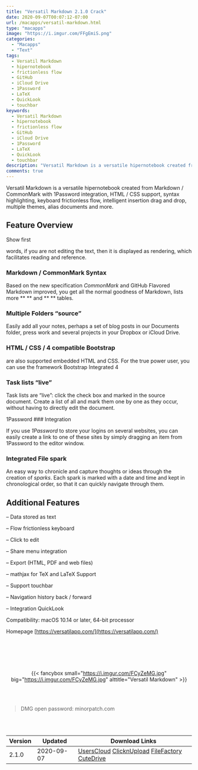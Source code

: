 ```yaml
---
title: "Versatil Markdown 2.1.0 Crack"
date: 2020-09-07T00:07:12-07:00
url: /macapps/versatil-markdown.html
type: "macapps"
image: "https://i.imgur.com/FFgEmiS.png"
categories:
  - "Macapps"
  - "Text"
tags:
  - Versatil Markdown
  - hipernotebook
  - frictionless flow
  - GitHub
  - iCloud Drive
  - 1Password
  - LaTeX
  - QuickLook
  - touchbar
keywords:
  - Versatil Markdown
  - hipernotebook
  - frictionless flow
  - GitHub
  - iCloud Drive
  - 1Password
  - LaTeX
  - QuickLook
  - touchbar
description: "Versatil Markdown is a versatile hipernotebook created from Markdown / CommonMark with 1Password integration, HTML / CSS support, syntax highlighting, keyboard frictionless flow, intelligent insertion drag and drop, multiple themes"
comments: true
---
```


Versatil Markdown is a versatile hipernotebook created from Markdown / CommonMark with 1Password integration, HTML / CSS support, syntax highlighting, keyboard frictionless flow, intelligent insertion drag and drop, multiple themes, alias documents and more.

## Feature Overview

Show first

words, if you are not editing the text, then it is displayed as rendering, which facilitates reading and reference.

### Markdown / CommonMark Syntax

Based on the new specification _CommonMark_ and GitHub Flavored Markdown improved, you get all the normal goodness of Markdown, lists more ** ** and ** ** tables.

### Multiple Folders “source”

Easily add all your notes, perhaps a set of blog posts in our Documents folder, press work and several projects in your Dropbox or iCloud Drive.

### HTML / CSS / 4 compatible Bootstrap

are also supported embedded HTML and CSS. For the true power user, you can use the framework Bootstrap Integrated 4

### Task lists “live”

Task lists are “live”: click the check box and marked in the source document. Create a list of all and mark them one by one as they occur, without having to directly edit the document.


1Password ### Integration

If you use _1Password_ to store your logins on several websites, you can easily create a link to one of these sites by simply dragging an item from 1Password to the editor window.

### Integrated File spark

An easy way to chronicle and capture thoughts or ideas through the creation of _sparks_. Each spark is marked with a date and time and kept in chronological order, so that it can quickly navigate through them.

## Additional Features

– Data stored as text

– Flow frictionless keyboard

– Click to edit

– Share menu integration

– Export (HTML, PDF and web files)

– mathjax for TeX and LaTeX Support

– Support touchbar

– Navigation history back / forward

– Integration QuickLook

Compatibility: macOS 10.14 or later, 64-bit processor

Homepage [https://versatilapp.com/](https://versatilapp.com/)

<br/>
<br/>
<script async src="https://pagead2.googlesyndication.com/pagead/js/adsbygoogle.js"></script>
<ins class="adsbygoogle"
     style="display:block; text-align:center;"
     data-ad-layout="in-article"
     data-ad-format="fluid"
     data-ad-client="ca-pub-8746275014476192"
     data-ad-slot="5144997159"></ins>
<script>
     (adsbygoogle = window.adsbygoogle || []).push({});
</script>
<br/>
<br/>


<center>

{{< fancybox small="https://i.imgur.com/FCyZeMG.jpg" big="https://i.imgur.com/FCyZeMG.jpg" alttitle="Versatil Markdown" >}}

</center>

<br/>
<br/>


> DMG open password: minorpatch.com

<br/>

<br/>
<div id="history_version" class="history_version">

| Version | Updated | Download Links |
| ---- | ---- | ---- |
| 2.1.0 | 2020-09-07 | [UsersCloud](https://ouo.io/DjuMv2)   [ClicknUpload](https://ouo.io/DjuMv2)   [FileFactory](https://ouo.io/IzjWf2J)   [CuteDrive](https://ouo.io/zfliGu) |

</div>
